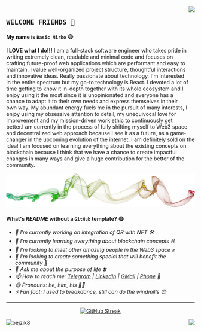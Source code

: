 <img src='https://www.seekpng.com/png/full/17-175422_dk-swinging-nintendo-donkey-kong-country-tropical-wii.png' align="right" height='300'>

## `WELCOME FRIENDS 👋`

#### My name is `Basic Mirko` 🐵

**I LOVE what I do!!!** I am a full-stack software engineer who takes pride in writing extremely clean, readable and minimal code and focuses on crafting future-proof web applications which are performant and easy to maintain. I value well-organized project structure, thoughtful interactions and innovative ideas. Really passionate about technology, I'm interested in the entire spectrum but my go-to technology is React. I devoted a lot of time getting to know it in-depth together with its whole ecosystem and I enjoy using it the most since it is unopinionated and everyone has a chance to adapt it to their own needs and express themselves in their own way. My abundant energy fuels me in the pursuit of many interests, I enjoy using my obsessive attention to detail, my unequivocal love for improvement and my mission-driven work ethic to continuously get better.I am currently in the process of fully shifting myself to Web3 space and decentralized web approach because I see it as a future, as a game-changer in the upcoming evolution of the internet. I am definitely sold on the idea! I am focused on learning everything about the existing concepts on blockchain because I think that we have a chance to create impactful changes in many ways and give a huge contribution for the better of the community.

<img src='./src/smoke.png'>

#### What's *README* without a `GitHub` template? 😅

- *🔭 I’m currently working on integration of QR with NFT 🛠*
- *🌱 I’m currently learning everything about blockchain concepts ⛓️*
- *👯 I’m looking to meet other amazing people in the Web3 space ✊*
- *🤔 I’m looking to create something special that will benefit the community 🐾*
- *💬 Ask me about the purpose of life 🍀*
- *📫 How to reach me: [Telegram](https://t.me/bejzik8) | [LinkedIn](https://www.linkedin.com/in/basic.mirko) | [GMail](mailto:bejzik8@gmail.com) | [Phone](tel:+381642158383) 🧭*
- *😄 Pronouns: he, him, his 🤷‍♂‍*
- *⚡ Fun fact: I used to breakdance, still can do the windmills 😎*

***

<div align="center"/>

  [![GitHub Streak](https://github-readme-streak-stats.herokuapp.com?user=bejzik8&theme=merko&date_format=j%20M%5B%20Y%5D)](https://git.io/streak-stats)

<div>

<img align="left" src='https://komarev.com/ghpvc/?username=bejzik8&label=Profile%20views&color=0e75b6&style=flat' alt='bejzik8'>
<img align="right" src="https://img.shields.io/github/followers/bejzik8?label=Follow&style=social" />
